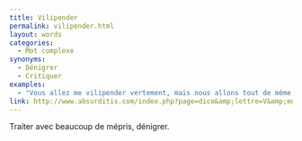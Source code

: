 ```yaml
---
title: Vilipender
permalink: vilipender.html
layout: words
categories:
  - Mot complexe
synonyms:
  - Dénigrer
  - Critiquer
examples:
  - "Vous allez me vilipender vertement, mais nous allons tout de même faire l'exercice 6."
link: http://www.absurditis.com/index.php?page=dico&amp;lettre=V&amp;mot=Vilipender
---
```


Traiter avec beaucoup de mépris, dénigrer.

